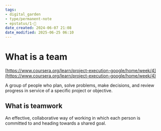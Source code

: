 ```yaml
---
tags: 
- digital_garden
- type/permanent-note
- epstatus/1-🌱
date_created: 2024-06-07 21:08
date_modified: 2025-06-25 06:10
---
```

# What is a team

[https://www.coursera.org/learn/project-execution-google/home/week/4](https://www.coursera.org/learn/project-execution-google/home/week/4)

A group of people who plan, solve problems, make decisions, and review progress in service of a specific project or objective.

## What is teamwork

An effective, collaborative way of working in which each person is committed to and heading towards a shared goal.